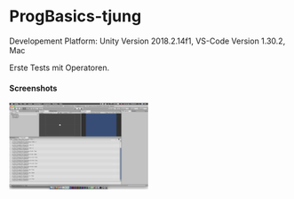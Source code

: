 # ProgBasics-tjung
Developement Platform: Unity Version 2018.2.14f1, VS-Code Version 1.30.2, Mac

Erste Tests mit Operatoren.

#### Screenshots

<div>
<img src="./Screenshots/Unity_SS_01_tjung.png" width="250">
</div>

